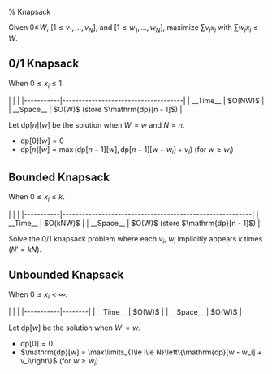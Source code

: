 % Knapsack

Given $0 \le\!W$, $[1 \le v_1, \dots, v_N]$, and $[1 \le w_1, \dots, w_N]$, maximize $\sum v_i x_i$ with $\sum w_i x_i \le W$.

## 0/1 Knapsack

When $0 \le x_i \le 1$.

<div class="no-stretch">
|           |                                     |
|-----------|-------------------------------------|
| __Time__  | $O(NW)$                             |
| __Space__ | $O(W)$ (store $\mathrm{dp}[n - 1]$) |
</div>

Let $\mathrm{dp}[n][w]$ be the solution when $W\!= w$ and $N = n$.

- $\mathrm{dp}[0][w] = 0$
- $\mathrm{dp}[n][w] = \max\left(\mathrm{dp}[n - 1][w],\, \mathrm{dp}[n - 1][w - w_i] + v_i\right)$ (for $w \ge w_i$)

## Bounded Knapsack

When $0 \le x_i \le k$.

<div class="no-stretch">
|           |                                                          |
|-----------|----------------------------------------------------------|
| __Time__  | $O(kNW)$                                                 |
| __Space__ | $O(W)$ (store $\mathrm{dp}[n - 1]$) |
</div>

Solve the 0/1 knapsack problem where each $v_i$, $w_i$ implicitly appears $k$ times ($N' = kN$).

## Unbounded Knapsack

When $0 \le x_i < \infty$.

<div class="no-stretch">
|           |        |
|-----------|--------|
| __Time__  | $O(W)$ |
| __Space__ | $O(W)$ |
</div>

Let $\mathrm{dp}[w]$ be the solution when $W\!\!= w$.

- $\mathrm{dp}[0] = 0$
- $\mathrm{dp}[w] = \max\limits_{1\le i\le N}\left\{\mathrm{dp}[w - w_i] + v_i\right\}$ (for $w \ge w_i$)
